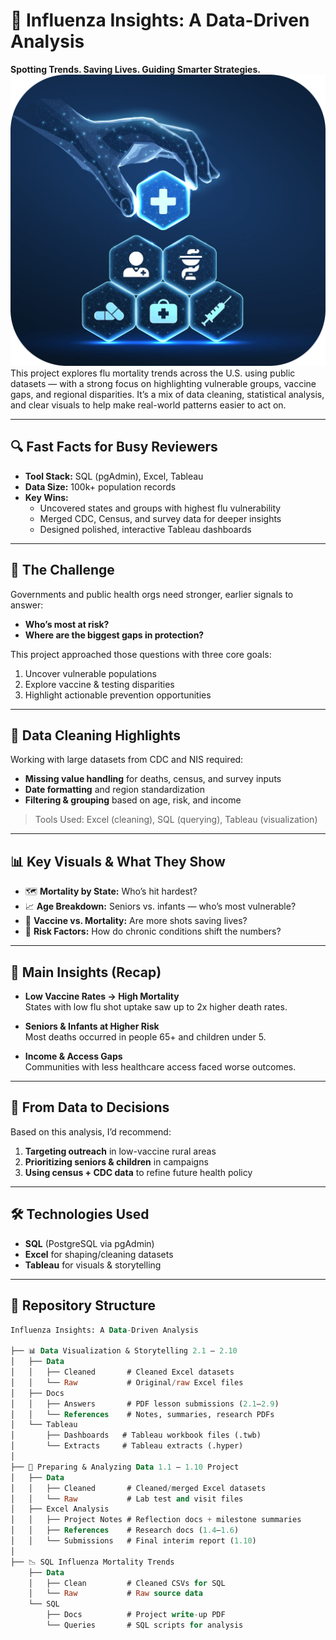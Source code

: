 # 🦠 Influenza Insights: A Data-Driven Analysis

**Spotting Trends. Saving Lives. Guiding Smarter Strategies.**
![Dashboard Preview](./hellaspharm2023-6.png) 
This project explores flu mortality trends across the U.S. using public datasets — with a strong focus on highlighting vulnerable groups, vaccine gaps, and regional disparities. It’s a mix of data cleaning, statistical analysis, and clear visuals to help make real-world patterns easier to act on.

---

## 🔍 Fast Facts for Busy Reviewers

- **Tool Stack:** SQL (pgAdmin), Excel, Tableau  
- **Data Size:** 100k+ population records  
- **Key Wins:**
  - Uncovered states and groups with highest flu vulnerability
  - Merged CDC, Census, and survey data for deeper insights
  - Designed polished, interactive Tableau dashboards

---

## 🎯 The Challenge

Governments and public health orgs need stronger, earlier signals to answer:
- **Who’s most at risk?**
- **Where are the biggest gaps in protection?**

This project approached those questions with three core goals:
1. Uncover vulnerable populations  
2. Explore vaccine & testing disparities  
3. Highlight actionable prevention opportunities  

---

## 🧹 Data Cleaning Highlights

Working with large datasets from CDC and NIS required:
- **Missing value handling** for deaths, census, and survey inputs  
- **Date formatting** and region standardization  
- **Filtering & grouping** based on age, risk, and income  

> Tools Used: Excel (cleaning), SQL (querying), Tableau (visualization)

---

## 📊 Key Visuals & What They Show

- 🗺️ **Mortality by State:** Who’s hit hardest?  
- 📈 **Age Breakdown:** Seniors vs. infants — who’s most vulnerable?  
- 💉 **Vaccine vs. Mortality:** Are more shots saving lives?  
- 🧬 **Risk Factors:** How do chronic conditions shift the numbers?

---

## 🧠 Main Insights (Recap)

- **Low Vaccine Rates → High Mortality**  
  States with low flu shot uptake saw up to 2x higher death rates.

- **Seniors & Infants at Higher Risk**  
  Most deaths occurred in people 65+ and children under 5.

- **Income & Access Gaps**  
  Communities with less healthcare access faced worse outcomes.

---

## 📌 From Data to Decisions

Based on this analysis, I’d recommend:
1. **Targeting outreach** in low-vaccine rural areas  
2. **Prioritizing seniors & children** in campaigns  
3. **Using census + CDC data** to refine future health policy  

---

## 🛠️ Technologies Used

- **SQL** (PostgreSQL via pgAdmin)  
- **Excel** for shaping/cleaning datasets  
- **Tableau** for visuals & storytelling

---

## 📁 Repository Structure

```sql
Influenza Insights: A Data-Driven Analysis

├── 📊 Data Visualization & Storytelling 2.1 – 2.10
│   ├── Data
│   │   ├── Cleaned       # Cleaned Excel datasets
│   │   └── Raw           # Original/raw Excel files
│   ├── Docs
│   │   ├── Answers       # PDF lesson submissions (2.1–2.9)
│   │   └── References    # Notes, summaries, research PDFs
│   └── Tableau
│       ├── Dashboards   # Tableau workbook files (.twb)
│       └── Extracts     # Tableau extracts (.hyper)
│ 
├── 🧪 Preparing & Analyzing Data 1.1 – 1.10 Project
│   ├── Data
│   │   ├── Cleaned       # Cleaned/merged Excel datasets
│   │   └── Raw           # Lab test and visit files
│   ├── Excel Analysis
│   │   ├── Project Notes # Reflection docs + milestone summaries
│   │   ├── References    # Research docs (1.4–1.6)
│   │   └── Submissions   # Final interim report (1.10)
│ 
├── 📉 SQL Influenza Mortality Trends
    ├── Data
    │   ├── Clean         # Cleaned CSVs for SQL
    │   └── Raw           # Raw source data
    └── SQL
        ├── Docs          # Project write-up PDF
        └── Queries       # SQL scripts for analysis
```````
